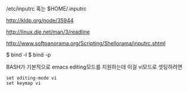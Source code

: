  /etc/inputrc 혹는 $HOME/.inputrc

http://kldp.org/node/35944

http://linux.die.net/man/3/readline

http://www.softpanorama.org/Scripting/Shellorama/inputrc.shtml

$ bind -l
$ bind -p

BASH가 기본적으로 emacs editing모드를 지원하는데
이걸 vi모드로 셋팅하려면

```.bashrc
set editing-mode vi
set keymap vi
```